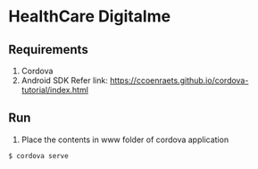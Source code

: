 HealthCare Digitalme
====================

## Requirements

1. Cordova
2. Android SDK
Refer link: https://ccoenraets.github.io/cordova-tutorial/index.html

## Run

1. Place the contents in www folder of cordova application

```
$ cordova serve

```
